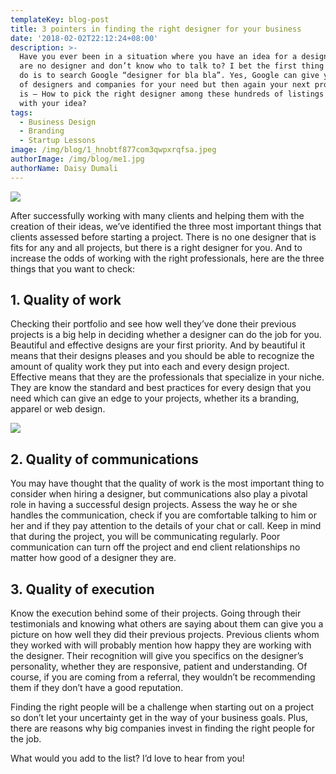 ```yaml
---
templateKey: blog-post
title: 3 pointers in finding the right designer for your business
date: '2018-02-02T22:12:24+08:00'
description: >-
  Have you ever been in a situation where you have an idea for a design but you
  are no designer and don’t know who to talk to? I bet the first thing you will
  do is to search Google “designer for bla bla”. Yes, Google can give you a list
  of designers and companies for your need but then again your next problem
  is — How to pick the right designer among these hundreds of listings to work
  with your idea?
tags:
  - Business Design
  - Branding
  - Startup Lessons
image: /img/blog/1_hnobtf877com3qwpxrqfsa.jpeg
authorImage: /img/blog/me1.jpg
authorName: Daisy Dumali
---
```

<img src="https://res.cloudinary.com/teembr/image/upload/c_fill,h_800,w_2000/v1/img/blog/1_HNObtf877coM3qwPxrQFSA.jpg" class="img-full" />

After successfully working with many clients and helping them with the creation of their ideas, we’ve identified the three most important things that clients assessed before starting a project. There is no one designer that is fits for any and all projects, but there is a right designer for you. And to increase the odds of working with the right professionals, here are the three things that you want to check:

## 1. Quality of work

Checking their portfolio and see how well they’ve done their previous projects is a big help in deciding whether a designer can do the job for you. Beautiful and effective designs are your first priority. And by beautiful it means that their designs pleases and you should be able to recognize the amount of quality work they put into each and every design project. Effective means that they are the professionals that specialize in your niche. They are know the standard and best practices for every design that you need which can give an edge to your projects, whether its a branding, apparel or web design.

<img src="https://res.cloudinary.com/teembr/image/upload/v1542550307/img/blog/1_Ta0j5RHwrb4OVzrcEFj_dA.jpg" class="img-center" />

## 2. Quality of communications

You may have thought that the quality of work is the most important thing to consider when hiring a designer, but communications also play a pivotal role in having a successful design projects. Assess the way he or she handles the communication, check if you are comfortable talking to him or her and if they pay attention to the details of your chat or call. Keep in mind that during the project, you will be communicating regularly. Poor communication can turn off the project and end client relationships no matter how good of a designer they are.

## 3. Quality of execution

Know the execution behind some of their projects. Going through their testimonials and knowing what others are saying about them can give you a picture on how well they did their previous projects. Previous clients whom they worked with will probably mention how happy they are working with the designer. Their recognition will give you specifics on the designer’s personality, whether they are responsive, patient and understanding. Of course, if you are coming from a referral, they wouldn’t be recommending them if they don’t have a good reputation.

<p class="custom-hr"></p>

Finding the right people will be a challenge when starting out on a project so don’t let your uncertainty get in the way of your business goals. Plus, there are reasons why big companies invest in finding the right people for the job.

What would you add to the list? I’d love to hear from you!
